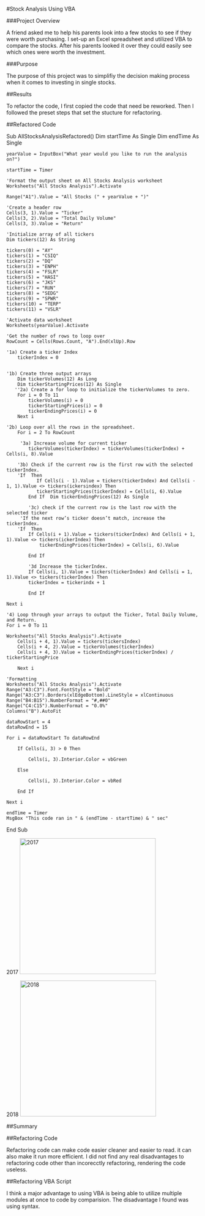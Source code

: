 #Stock Analysis Using VBA

###Project Overview 

A friend asked me to help his parents look into a few stocks to see if they were worth purchasing. I set-up an Excel spreadsheet and utilized VBA to compare the stocks. After his parents looked it over they could easily see which ones were worth the investment.

###Purpose

The purpose of this project was to simplifiy the decision making process when it comes to investing in single stocks. 

##Results

To refactor the code, I first copied the code that need be reworked. Then I followed the preset steps that set the stucture for refactoring. 

##Refactored Code

Sub AllStocksAnalysisRefactored()
    Dim startTime As Single
    Dim endTime  As Single

    yearValue = InputBox("What year would you like to run the analysis on?")

    startTime = Timer
    
    'Format the output sheet on All Stocks Analysis worksheet
    Worksheets("All Stocks Analysis").Activate
    
    Range("A1").Value = "All Stocks (" + yearValue + ")"
    
    'Create a header row
    Cells(3, 1).Value = "Ticker"
    Cells(3, 2).Value = "Total Daily Volume"
    Cells(3, 3).Value = "Return"

    'Initialize array of all tickers
    Dim tickers(12) As String
    
    tickers(0) = "AY"
    tickers(1) = "CSIQ"
    tickers(2) = "DQ"
    tickers(3) = "ENPH"
    tickers(4) = "FSLR"
    tickers(5) = "HASI"
    tickers(6) = "JKS"
    tickers(7) = "RUN"
    tickers(8) = "SEDG"
    tickers(9) = "SPWR"
    tickers(10) = "TERP"
    tickers(11) = "VSLR"
    
    'Activate data worksheet
    Worksheets(yearValue).Activate
    
    'Get the number of rows to loop over
    RowCount = Cells(Rows.Count, "A").End(xlUp).Row
    
    '1a) Create a ticker Index
        tickerIndex = 0
        

    '1b) Create three output arrays
        Dim tickerVolumes(12) As Long
        Dim tickerStartingPrices(12) As Single
       ''2a) Create a for loop to initialize the tickerVolumes to zero.
        For i = 0 To 11
            tickerVolumes(i) = 0
            tickerStartingPrices(i) = 0
            tickerEndingPrices(i) = 0
        Next i
    
    '2b) Loop over all the rows in the spreadsheet.
        For i = 2 To RowCount
        
         '3a) Increase volume for current ticker
            tickerVolumes(tickerIndex) = tickerVolumes(tickerIndex) + Cells(i, 8).Value
        
        '3b) Check if the current row is the first row with the selected tickerIndex.
        'If  Then
               If Cells(i - 1).Value = tickers(tickerIndex) And Cells(i - 1, 1).Value <> tickers(ickersindex) Then
               tickerStartingPrices(tickerIndex) = Cells(i, 6).Value
            End If  Dim tickerEndingPrices(12) As Single
        
            '3c) check if the current row is the last row with the selected ticker
         'If the next row’s ticker doesn’t match, increase the tickerIndex.
        'If  Then
            If Cells(i + 1).Value = tickers(tickerIndex) And Cells(i + 1, 1).Value <> tickers(ickerIndex) Then
                tickerEndingPrices(tickerIndex) = Cells(i, 6).Value
                
            End If

            '3d Increase the tickerIndex.
            If Cells(i, 1).Value = tickers(tickerIndex) And Cells(i = 1, 1).Value <> tickers(tickerIndex) Then
            tickerIndex = tickerindx + 1
            
            End If
    
    Next i
    
    '4) Loop through your arrays to output the Ticker, Total Daily Volume, and Return.
    For i = 0 To 11
    
    Worksheets("All Stocks Analysis").Activate
        Cells(i + 4, 1).Value = tickers(tickersIndex)
        Cells(i + 4, 2).Value = tickerVolumes(tickerIndex)
        Cells(i + 4, 3).Value = tickerEndingPrices(tickerIndex) / tickerStartingPrice
        
        Next i
    
    'Formatting
    Worksheets("All Stocks Analysis").Activate
    Range("A3:C3").Font.FontStyle = "Bold"
    Range("A3:C3").Borders(xlEdgeBottom).LineStyle = xlContinuous
    Range("B4:B15").NumberFormat = "#,##0"
    Range("C4:C15").NumberFormat = "0.0%"
    Columns("B").AutoFit

    dataRowStart = 4
    dataRowEnd = 15

    For i = dataRowStart To dataRowEnd
        
        If Cells(i, 3) > 0 Then
            
            Cells(i, 3).Interior.Color = vbGreen
            
        Else
        
            Cells(i, 3).Interior.Color = vbRed
            
        End If
        
    Next i
 
    endTime = Timer
    MsgBox "This code ran in " & (endTime - startTime) & " sec"

End Sub

2017
<img width="355" alt="2017" src="https://user-images.githubusercontent.com/101996888/163291925-eaf12a56-5b99-4477-8f84-76b2cde802d2.png">


2018
<img width="355" alt="2018" src="https://user-images.githubusercontent.com/101996888/163291967-2fd5c21e-273b-4cc6-8bb5-1897cd17be1d.png">

##Summary

##Refactoring Code

Refactoring code can make code easier cleaner and easier to read. it can also make it run more efficient. I did not find any real disadvantages to refactoring code other than incorecctly refactoring, rendering the code useless.

##Refactoring VBA Script
    
I think a major advantage to using VBA is being able to utilize multiple modules at once to code by comparision. The disadvantage I found was using syntax.    
    
    
    
    
    
    
    
    
    
    
    
    
    
    
    
    
    
    
    
    
    
    
